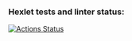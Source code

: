 ### Hexlet tests and linter status:
[![Actions Status](https://github.com/mrlexxo/fullstack-javascript-project-46/actions/workflows/hexlet-check.yml/badge.svg)](https://github.com/mrlexxo/fullstack-javascript-project-46/actions)